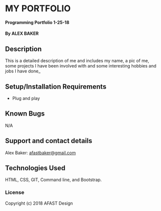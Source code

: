 
# MY PORTFOLIO

#### Programming Portfolio 1-25-18

#### By ALEX BAKER

## Description

This is a detailed description of me and includes my name, a pic of me, some projects I have been involved with and some interesting hobbies and jobs I have done_

## Setup/Installation Requirements

* Plug and play

## Known Bugs

N/A

## Support and contact details

Alex Baker: afastbaker@gmail.com

## Technologies Used

HTML, CSS, GIT, Command line, and Bootstrap.
### License

Copyright (c) 2018 AFAST Design
